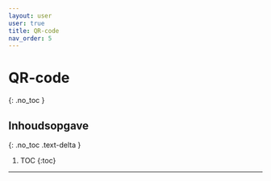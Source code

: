 ```yaml
---
layout: user
user: true
title: QR-code
nav_order: 5
---
```


# QR-code
{: .no_toc }

## Inhoudsopgave
{: .no_toc .text-delta }

1. TOC
{:toc}

---
